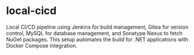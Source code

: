# local-cicd
Local CI/CD pipeline using Jenkins for build management, Gitea for version control, MySQL for database management, and Sonatype Nexus to fetch NuGet packages. This setup automates the build for .NET applications with Docker Compose integration.
